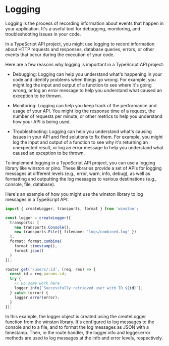 # Logging

Logging is the process of recording information about events that happen in your application. It's a useful tool for debugging, monitoring, and troubleshooting issues in your code.

In a TypeScript API project, you might use logging to record information about HTTP requests and responses, database queries, errors, or other events that occur during the execution of your code.

Here are a few reasons why logging is important in a TypeScript API project:

- Debugging: Logging can help you understand what's happening in your code and identify problems when things go wrong. For example, you might log the input and output of a function to see where it's going wrong, or log an error message to help you understand what caused an exception to be thrown.

- Monitoring: Logging can help you keep track of the performance and usage of your API. You might log the response time of a request, the number of requests per minute, or other metrics to help you understand how your API is being used.

- Troubleshooting: Logging can help you understand what's causing issues in your API and find solutions to fix them. For example, you might log the input and output of a function to see why it's returning an unexpected result, or log an error message to help you understand what caused an exception to be thrown.

To implement logging in a TypeScript API project, you can use a logging library like winston or pino. These libraries provide a set of APIs for logging messages at different levels (e.g., error, warn, info, debug), as well as formatting and outputting the log messages to various destinations (e.g., console, file, database).

Here's an example of how you might use the winston library to log messages in a TypeScript API:

```Typescript
import { createLogger, transports, format } from 'winston';

const logger = createLogger({
  transports: [
    new transports.Console(),
    new transports.File({ filename: 'logs/combined.log' })
  ],
  format: format.combine(
    format.timestamp(),
    format.json()
  )
});

router.get('/users/:id', (req, res) => {
  const id = req.params.id;
  try {
    // Do some work here
    logger.info(`Successfully retrieved user with ID ${id}`);
  } catch (error) {
    logger.error(error);
  }
});
```

In this example, the logger object is created using the createLogger function from the winston library. It's configured to log messages to the console and to a file, and to format the log messages as JSON with a timestamp. Then, in the route handler, the logger.info and logger.error methods are used to log messages at the info and error levels, respectively.